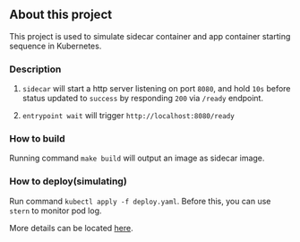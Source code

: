 
## About this project

This project is used to simulate sidecar container and app container starting sequence in Kubernetes.

### Description

1. `sidecar` will start a http server listening on port `8080`, and hold `10s` before status updated to `success` by responding `200` via `/ready` endpoint.

2. `entrypoint wait` will trigger `http://localhost:8080/ready`

### How to build

Running command `make build` will output an image as sidecar image.

### How to deploy(simulating)

Run command `kubectl apply -f deploy.yaml`. Before this, you can use `stern` to monitor pod log.

More details can be located [here](https://mp.weixin.qq.com/s/8DqF_N_fjiM9AOouvddvgA).

